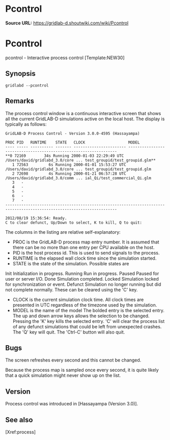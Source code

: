 # Pcontrol

**Source URL:** https://gridlab-d.shoutwiki.com/wiki/Pcontrol
# Pcontrol

pcontrol \- Interactive process control [Template:NEW30]

## Synopsis
    
    
    gridlabd --pcontrol
    

## Remarks

The process control window is a continuous interactive screen that shows all the current GridLAB-D simulations active on the local host. The display is typically as follows: 
    
    
    GridLAB-D Process Control - Version 3.0.0-4595 (Hassayampa)
    
    PROC PID   RUNTIME    STATE   CLOCK                   MODEL
    ---- ----- ---------- ------- ----------------------- -----------------------------------------------------------------
    **0 72169        34s Running 2000-01-03 22:29:49 UTC /Users/david/gridlabd_3.0/core ... test_groupid/test_groupid.glm**
       1 72563         6s Running 2000-01-01 15:53:27 UTC /Users/david/gridlabd_3.0/core ... test_groupid/test_groupid.glm
       2 72698         4s Running 2000-01-21 06:57:28 UTC /Users/david/gridlabd_3.0/comm ... ial_Qi/test_commercial_Qi.glm
       3   -
       4   -
       5   -
       6   -
       7   -
    -----------------------------------------------------------------------------------------------------------------------
    
    2012/08/19 15:36:54: Ready.
    C to clear defunct, Up/Down to select, K to kill, Q to quit: 
    

The columns in the listing are relative self-explanatory: 

  * PROC is the GridLAB-D process map entry number. It is assumed that there can be no more than one entry per CPU available on the host.
  * PID is the host process id. This is used to send signals to the process.
  * RUNTIME is the elapsed wall clock time since the simulation started.
  * STATE is the state of the simulation. Possible states are
    

Init
    Initialization in progress.
Running
    Run in progress.
Paused
    Paused for user or server I/O.
Done
    Simulation completed.
Locked
    Simulation locked for synchronization or event.
Defunct
    Simulation no longer running but did not complete normally. These can be cleared using the 'C' key.

  * CLOCK is the current simulation clock time. All clock times are presented in UTC regardless of the timezone used by the simulation.
  * MODEL is the name of the model
The bolded entry is the selected entry. The up and down arrow keys allows the selection to be changed. Pressing the 'K' key kills the selected entry. 'C' will clear the process list of any defunct simulations that could be left from unexpected crashes. The 'Q' key will quit. The 'Ctrl-C' button will also quit. 

## Bugs

The screen refreshes every second and this cannot be changed. 

Because the process map is sampled once every second, it is quite likely that a quick simulation might never show up on the list. 

## Version

Process control was introduced in [Hassayampa (Version 3.0)]. 

## See also

[Xref:process]


  
